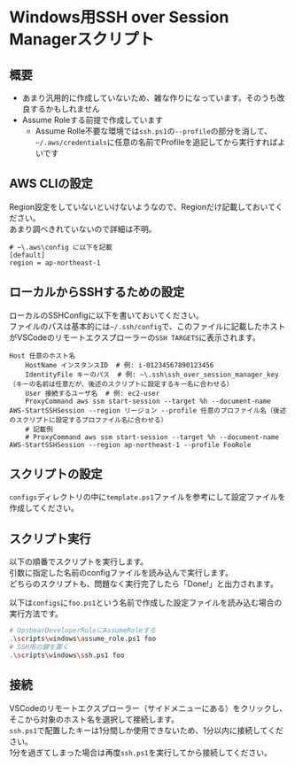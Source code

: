 # Windows用SSH over Session Managerスクリプト

## 概要

* あまり汎用的に作成していないため、雑な作りになっています。そのうち改良するかもしれません
* Assume Roleする前提で作成しています
  * Assume Rolle不要な環境では`ssh.ps1`の`--profile`の部分を消して、`~/.aws/credentials`に任意の名前でProfileを追記してから実行すればよいです

## AWS CLIの設定

Region設定をしていないといけないようなので、Regionだけ記載しておいてください。  
あまり調べきれていないので詳細は不明。

```text
# ~\.aws\config に以下を記載
[default]
region = ap-northeast-1
```

## ローカルからSSHするための設定

ローカルのSSHConfigに以下を書いておいてください。  
ファイルのパスは基本的には`~/.ssh/config`で、このファイルに記載したホストがVSCodeのリモートエクスプローラーの`SSH TARGETS`に表示されます。

```text
Host 任意のホスト名
    HostName インスタンスID  # 例: i-01234567890123456
    IdentityFile キーのパス  # 例: ~\.ssh\ssh_over_session_manager_key （キーの名前は任意だが、後述のスクリプトに設定するキー名に合わせる）
    User 接続するユーザ名  # 例: ec2-user
    ProxyCommand aws ssm start-session --target %h --document-name AWS-StartSSHSession --region リージョン --profile 任意のプロファイル名（後述のスクリプトに設定するプロファイル名に合わせる）
    # 記載例
    # ProxyCommand aws ssm start-session --target %h --document-name AWS-StartSSHSession --region ap-northeast-1 --profile FooRole
```

## スクリプトの設定

`configs`ディレクトリの中に`template.ps1`ファイルを参考にして設定ファイルを作成してください。

## スクリプト実行

以下の順番でスクリプトを実行します。  
引数に指定した名前のconfigファイルを読み込んで実行します。  
どちらのスクリプトも、問題なく実行完了したら「Done!」と出力されます。

以下は`configs`に`foo.ps1`という名前で作成した設定ファイルを読み込む場合の実行方法です。

```bash
# OpsbearDeveloperRoleにAssumeRoleする
.\scripts\windows\assume_role.ps1 foo
# SSH用の鍵を置く
.\scripts\windows\ssh.ps1 foo
```

## 接続

VSCodeのリモートエクスプローラー（サイドメニューにある）をクリックし、そこから対象のホスト名を選択して接続します。  
`ssh.ps1`で配置したキーは1分間しか使用できないため、1分以内に接続してください。  
1分を過ぎてしまった場合は再度`ssh.ps1`を実行してから接続してください。
